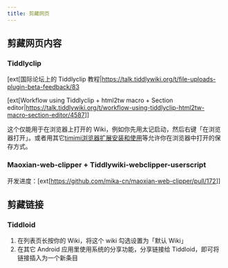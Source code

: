```yaml
---
title: 剪藏网页
---
```


## 剪藏网页内容

### Tiddlyclip

[ext[国际论坛上的 Tiddlyclip 教程|<https://talk.tiddlywiki.org/t/file-uploads-plugin-beta-feedback/83>

[ext[Workflow using Tiddlyclip + html2tw macro + Section editor|<https://talk.tiddlywiki.org/t/workflow-using-tiddlyclip-html2tw-macro-section-editor/4587>]]

这个仅能用于在浏览器上打开的 Wiki，例如你先用太记启动，然后右键「在浏览器打开」。或者用其它[timimi浏览器扩展安装和使用](#timimi%E6%B5%8F%E8%A7%88%E5%99%A8%E6%89%A9%E5%B1%95%E5%AE%89%E8%A3%85%E5%92%8C%E4%BD%BF%E7%94%A8)等允许你在浏览器中打开的保存方式。

### Maoxian-web-clipper + Tiddlywiki-webclipper-userscript

开发进度：[ext[<https://github.com/mika-cn/maoxian-web-clipper/pull/172>]]

## 剪藏链接

### Tiddloid

1. 在列表页长按你的 Wiki，将这个 wiki 勾选设置为「默认 Wiki」
1. 在其它 Android 应用里使用系统的分享功能，分享链接给 Tiddloid，即可将链接插入为一个新条目